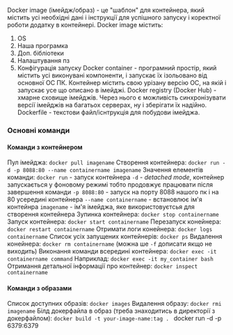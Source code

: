 Docker image (імейдж/образ) - це "шаблон" для контейнера, який містить усі необхідні дані і інструкції для успішного запуску і коректної роботи додатку в контейнері.
Docker image містить:
1. OS
2. Наша програмка
3. Доп. бібліотеки
4. Налаштування пз
5. Конфігурація запуску
Docker container - програмний простір, який містить усі виконувані компоненти, і запускає їх ізольовано від основної ОС ПК. Контейнер містить свою урізану версію ОС, на якій і запускає усе що описано в імейджі.
Docker registry (Docker Hub) - хмарне сховище імейджів. Через нього є можливість синхронізувати версії імейджів на багатьох серверах, ну і зберігати їх надійно.
Dockerfile - текстови файл/існтрукція для побудови імейджа.
### Основні команди
#### Команди з контейнером
Пул імейджа: `docker pull imagename`
Створення контейнера: `docker run -d -p 8088:80 --name containername imagename`
	Значення елементів команди:
	`docker run` - запуск контейнера
	`-d` - *detached mode*, контейнер запускається у фоновому режимі тобто продовжує працювати після завершення команди
	`-p 8088:80` - запуск на порту 8088 нашого пк і на 80 усередині контейнера
	`--name containername` - встановлює ім'я контейнра
	`imagename` - ім'я імейджа, яке використовуєтсья для створення контейнера
Зупинка контейнера: `docker stop containername`
Запуск контейнера: `docker start containername`
Перезапуск конейнера: `docker restart containername`
Отримати логи конейнера: `docker logs containername`
Список усіх запущених контейнерів: `docker ps`
Видалення конейнера: `docker rm containername` (можна ше `-f` дописати якщо не виходить)
Виконання команди всередині контейнера: `docker exec -it containername command`
	Наприклад: `docker exec -it my_container bash`
Отримання детальної інформації про контейнер: `docker inspect containername`
#### Команди з образами
Список доступних образів: `docker images`
Видалення образу: `docker rmi imagename`
Білд докерфайла в образ (треба знаходитись в директорії з докерфайлом): `docker build -t your-image-name:tag .
`
docker run -d -p 6379:6379